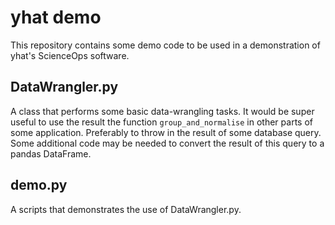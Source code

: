 # yhat demo
This repository contains some demo code to be used in a demonstration of yhat's ScienceOps software.

## DataWrangler.py
A class that performs some basic data-wrangling tasks. It would be super useful to use the result the function `group_and_normalise` in other parts of some application. Preferably to throw in the result of some database query. Some additional code may be needed to convert the result of this query to a pandas DataFrame.

## demo.py
A scripts that demonstrates the use of DataWrangler.py.
